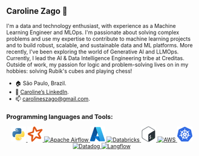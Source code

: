 ## Caroline Zago :space_invader:
I'm a data and technology enthusiast, with experience as a Machine Learning Engineer and MLOps. I'm passionate about solving complex problems and use my expertise to contribute to machine learning projects and to build robust, scalable, and sustainable data and ML platforms. More recently, I've been exploring the world of Generative AI and LLMOps. Currently, I lead the AI & Data Intelligence Engineering tribe at Creditas. Outside of work, my passion for logic and problem-solving lives on in my hobbies: solving Rubik's cubes and playing chess!
   
- :house: São Paulo, Brazil.
- :link: [Caroline’s LinkedIn](https://www.linkedin.com/in/caroldbzago/?locale=en_US).
- 📫 carolineszago@gmail.com.


### Programming languages and Tools:
<p align="center">
  <a href="https://www.python.org" target="_blank" rel="noreferrer">
    <img src="https://raw.githubusercontent.com/devicons/devicon/master/icons/python/python-original.svg" alt="Python" width="40" height="40"/>
  </a>
  <a href="https://spark.apache.org/" target="_blank" rel="noreferrer">
    <img src="https://raw.githubusercontent.com/devicons/devicon/master/icons/apachespark/apachespark-original.svg" alt="PySpark" width="40" height="40"/>
  </a>
  <a href="https://airflow.apache.org/" target="_blank" rel="noreferrer">
    <img src="https://cdn.simpleicons.org/apacheairflow/F45321" alt="Apache Airflow" width="40" height="40"/>
  </a>
  <a href="https://azure.microsoft.com/" target="_blank" rel="noreferrer">
    <img src="https://raw.githubusercontent.com/devicons/devicon/master/icons/azure/azure-original.svg" alt="Azure" width="40" height="40"/>
  </a>
  <a href="https://databricks.com/" target="_blank" rel="noreferrer">
    <img src="https://cdn.simpleicons.org/databricks/FF3621" alt="Databricks" width="40" height="40"/>
  </a>
  <a href="https://www.gnu.org/software/bash/" target="_blank" rel="noreferrer">
    <img src="https://raw.githubusercontent.com/devicons/devicon/master/icons/bash/bash-original.svg" alt="Shell/Bash" width="40" height="40"/>
  </a>
  <a href="https://aws.amazon.com/" target="_blank" rel="noreferrer">
    <img src="https://www.vectorlogo.zone/logos/amazon_aws/amazon_aws-icon.svg" alt="AWS" width="40" height="40"/>
  </a>
  <a href="https://kubernetes.io/" target="_blank" rel="noreferrer">
    <img src="https://raw.githubusercontent.com/devicons/devicon/master/icons/kubernetes/kubernetes-plain.svg" alt="Kubernetes" width="40" height="40"/>
  </a>
  <a href="https://www.datadoghq.com/" target="_blank" rel="noreferrer">
    <img src="https://www.vectorlogo.zone/logos/datadoghq/datadoghq-icon.svg" alt="Datadog" width="40" height="40"/>
  </a>
  <a href="https://www.langflow.org/" target="_blank" rel="noreferrer">
    <img src="https://cdn.simpleicons.org/langflow/000000" alt="Langflow" width="40" height="40"/>
  </a>
</p>

  </a>
</p>
